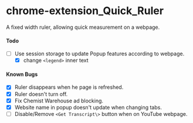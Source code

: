 # chrome-extension_Quick_Ruler

A fixed width ruler, allowing quick measurement on a webpage.

#### Todo

-   [ ] Use session storage to update Popup features according to webpage.
    -   [x] change `<legend>` inner text

#### Known Bugs

-   [x] Ruler disappears when he page is refreshed.
-   [x] Ruler doesn't turn off.
-   [x] Fix Chemist Warehouse ad blocking.
-   [x] Website name in popup doesn't update when changing tabs.
-   [ ] Disable/Remove `<Get Transcript\>` button when on YouTube webpage.
